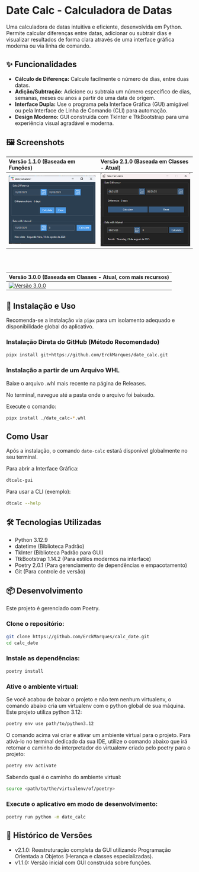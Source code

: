 # Date Calc - Calculadora de Datas

Uma calculadora de datas intuitiva e eficiente, desenvolvida em Python. Permite calcular diferenças entre datas, adicionar ou subtrair dias e visualizar resultados de forma clara através de uma interface gráfica moderna ou via linha de comando.

## ✨ Funcionalidades

* **Cálculo de Diferença:** Calcule facilmente o número de dias, entre duas datas.
* **Adição/Subtração:** Adicione ou subtraia um número específico de dias, semanas, meses ou anos a partir de uma data de origem.
* **Interface Dupla:** Use o programa pela Interface Gráfica (GUI) amigável ou pela Interface de Linha de Comando (CLI) para automação.
* **Design Moderno:** GUI construída com TkInter e TtkBootstrap para uma experiência visual agradável e moderna.

## 🖼️ Screenshots

| Versão 1.1.0 (Baseada em Funções) | Versão 2.1.0 (Baseada em Classes - Atual) |
| :-------------------------------- | :--------------------------------------- |
| [![Versão 1.1.0](src/assets/v1.1.0.png)](src/assets/v1.1.0.png) | [![Versão 2.1.0](src/assets/v2.1.0.png)](src/assets/v2.1.0.png) |

<br>
<br>

| Versão 3.0.0 (Baseada em Classes - Atual, com mais recursos) |
| :---------------------------------------------------------- |
| [![Versão 3.0.0](src/assets/v3.0.0.png)](src/assets/v3.0.0.png) |

## 🚀 Instalação e Uso

Recomenda-se a instalação via `pipx` para um isolamento adequado e disponibilidade global do aplicativo.

### Instalação Direta do GitHub (Método Recomendado)

```bash
pipx install git+https://github.com/ErckMarques/date_calc.git
```

### Instalação a partir de um Arquivo WHL

Baixe o arquivo .whl mais recente na página de Releases.

No terminal, navegue até a pasta onde o arquivo foi baixado.

Execute o comando:

```bash
pipx install ./date_calc-*.whl
```

## Como Usar

Após a instalação, o comando `date-calc` estará disponível globalmente no seu terminal.

Para abrir a Interface Gráfica:

```bash
dtcalc-gui
```

Para usar a CLI (exemplo):

```bash
dtcalc --help
```

## 🛠️ Tecnologias Utilizadas

* Python 3.12.9
* datetime (Biblioteca Padrão)
* TkInter (Biblioteca Padrão para GUI)
* TtkBootstrap 1.14.2 (Para estilos modernos na interface)
* Poetry 2.0.1 (Para gerenciamento de dependências e empacotamento)
* Git (Para controle de versão)

## 📦 Desenvolvimento

Este projeto é gerenciado com Poetry.

### Clone o repositório:

```bash
git clone https://github.com/ErckMarques/calc_date.git
cd calc_date
```

### Instale as dependências:

```bash
poetry install
```

### Ative o ambiente virtual:

Se você acabou de baixar o projeto e não tem nenhum virtualenv, o comando abaixo cria um virtualenv com o python global de sua máquina. Este projeto utiliza python 3.12:

```bash
poetry env use path/to/python3.12
```

O comando acima vai criar e ativar um ambiente virtual para o projeto.
Para ativá-lo no terminal dedicado da sua IDE, utilize o comando abaixo que irá retornar o caminho do interpretador do virtualenv criado pelo poetry para o projeto:

```bash
poetry env activate
```

Sabendo qual é o caminho do ambiente virtual:

```bash
source <path/to/the/virtualenv/of/poetry> 
```

### Execute o aplicativo em modo de desenvolvimento:

```bash
poetry run python -m date_calc
```

## 📝 Histórico de Versões

- v2.1.0: Reestruturação completa da GUI utilizando Programação Orientada a Objetos (Herança e classes especializadas).
- v1.1.0: Versão inicial com GUI construída sobre funções.

